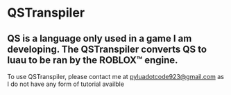 # QSTranspiler
QS is a language only used in a game I am developing. The QSTranspiler converts QS to luau to be ran by the ROBLOX™ engine.
---
To use QSTranspiler, please contact me at pyluadotcode923@gmail.com as I do not have any form of tutorial availble
